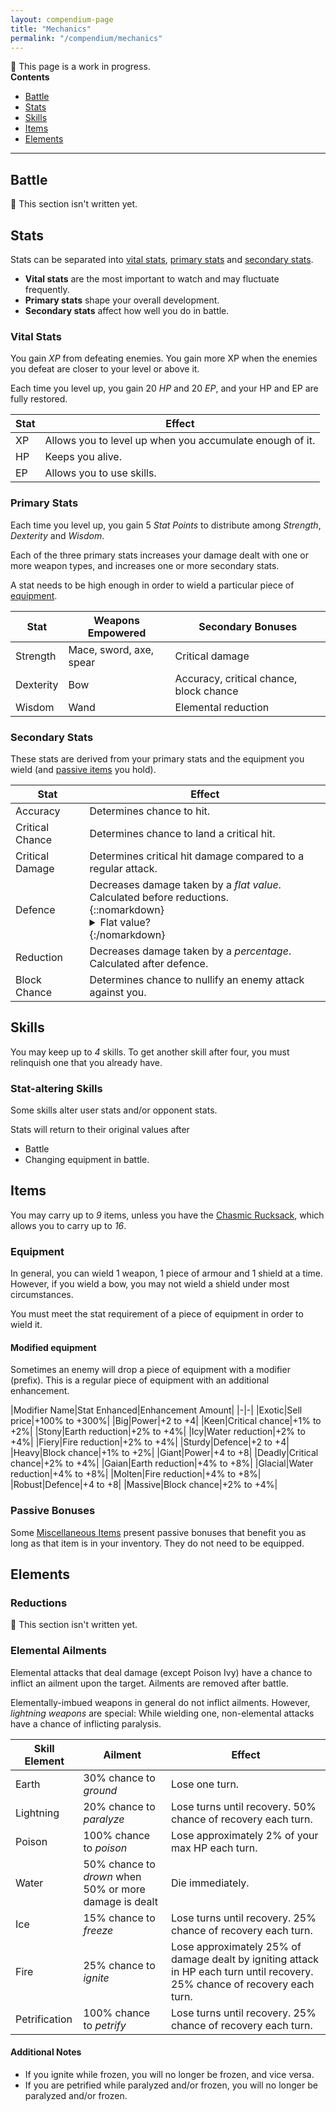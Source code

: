 ```yaml
---
layout: compendium-page
title: "Mechanics"
permalink: "/compendium/mechanics"
---
```


<span class="callout">
  🚧 This page is a work in progress.
</span>

<div class="callout">
  <strong>Contents</strong>
  <ul class="horizontal">
    <li>
      <a href="#battle">Battle</a>
    </li>
    <li>
      <a href="#stats">Stats</a>
    </li>
    <li>
      <a href="#skills">Skills</a>
    </li>
    <li>
      <a href="#items">Items</a>
    </li>
    <li>
      <a href="#elements">Elements</a>
    </li>
  </ul>
</div>

---

## Battle

<span class="callout">
  🚧 This section isn't written yet.
</span>

## Stats

Stats can be separated into [vital stats](#vital-stats), [primary stats](#primary-stats) and [secondary stats](#secondary-stats).

- **Vital stats** are the most important to watch and may fluctuate frequently.
- **Primary stats** shape your overall development.
- **Secondary stats** affect how well you do in battle.

### Vital Stats

You gain *XP* from defeating enemies. You gain more XP when the enemies you defeat are closer to your level or above it.

Each time you level up, you gain 20 *HP* and 20 *EP*, and your HP and EP are fully restored.

|Stat|Effect
|-|-|
|XP|Allows you to level up when you accumulate enough of it.
|HP|Keeps you alive.
|EP|Allows you to use skills.

### Primary Stats

Each time you level up, you gain 5 *Stat Points* to distribute among *Strength*, *Dexterity* and *Wisdom*.

Each of the three primary stats increases your damage dealt with one or more weapon types, and increases one or more secondary stats.

A stat needs to be high enough in order to wield a particular piece of [equipment](#equipment).

|Stat|Weapons Empowered|Secondary Bonuses|
|-|-|-|
|Strength|Mace, sword, axe, spear|Critical damage|
|Dexterity|Bow|Accuracy, critical chance, block chance|
|Wisdom|Wand|Elemental reduction|

### Secondary Stats

These stats are derived from your primary stats and the equipment you wield (and [passive items](#passive-bonuses) you hold).

|Stat|Effect|
|-|-|
|Accuracy|Determines chance to hit.|
|Critical Chance|Determines chance to land a critical hit.|
|Critical Damage|Determines critical hit damage compared to a regular attack.|
|Defence|Decreases damage taken by a *flat value*. Calculated before reductions.<br />{::nomarkdown}<details><summary class="bar-descriptor">Flat value?</summary>This means that every point of defence will reduce damage taken by one point.</details>{:/nomarkdown}|
|Reduction|Decreases damage taken by a *percentage*. Calculated after defence.|
|Block Chance|Determines chance to nullify an enemy attack against you.|

## Skills

You may keep up to *4* skills. To get another skill after four, you must relinquish one that you already have.

### Stat-altering Skills

Some skills alter user stats and/or opponent stats.

Stats will return to their original values after

- Battle
- Changing equipment in battle.

## Items

You may carry up to *9* items, unless you have the [Chasmic Rucksack](miscellaneous#chasmic-rucksack), which allows you to carry up to *16*.

### Equipment

In general, you can wield 1 weapon, 1 piece of armour and 1 shield at a time. However, if you wield a bow, you may not wield a shield under most circumstances.

You must meet the stat requirement of a piece of equipment in order to wield it.

#### Modified equipment

Sometimes an enemy will drop a piece of equipment with a modifier (prefix). This is a regular piece of equipment with an additional enhancement.

|Modifier Name|Stat Enhanced|Enhancement Amount|
|-|-|
|Exotic|Sell price|+100% to +300%|
|Big|Power|+2 to +4|
|Keen|Critical chance|+1% to +2%|
|Stony|Earth reduction|+2% to +4%|
|Icy|Water reduction|+2% to +4%|
|Fiery|Fire reduction|+2% to +4%|
|Sturdy|Defence|+2 to +4|
|Heavy|Block chance|+1% to +2%|
|Giant|Power|+4 to +8|
|Deadly|Critical chance|+2% to +4%|
|Gaian|Earth reduction|+4% to +8%|
|Glacial|Water reduction|+4% to +8%|
|Molten|Fire reduction|+4% to +8%|
|Robust|Defence|+4 to +8|
|Massive|Block chance|+2% to +4%|

### Passive Bonuses

Some [Miscellaneous Items](miscellaneous) present passive bonuses that benefit you as long as that item is in your inventory. They do not need to be equipped.

## Elements

### Reductions

<span class="callout">
  🚧 This section isn't written yet.
</span>

### Elemental Ailments

Elemental attacks that deal damage (except Poison Ivy) have a chance to inflict an ailment upon the target. Ailments are removed after battle.

Elementally-imbued weapons in general do not inflict ailments. However, *lightning weapons* are special: While wielding one, non-elemental attacks have a chance of inflicting paralysis.

|Skill Element|Ailment|Effect|
|-|-|-|
|Earth|30% chance to *ground*|Lose one turn.|
|Lightning|20% chance to *paralyze*|Lose turns until recovery. 50% chance of recovery each turn.|
|Poison|100% chance to *poison*|Lose approximately 2% of your max HP each turn.|
|Water|50% chance to *drown* when 50% or more damage is dealt|Die immediately.|
|Ice|15% chance to *freeze*|Lose turns until recovery. 25% chance of recovery each turn.|
|Fire|25% chance to *ignite*|Lose approximately 25% of damage dealt by igniting attack in HP each turn until recovery. 25% chance of recovery each turn.|
|Petrification|100% chance to *petrify*|Lose turns until recovery. 25% chance of recovery each turn.|

#### Additional Notes

- If you ignite while frozen, you will no longer be frozen, and vice versa.
- If you are petrified while paralyzed and/or frozen, you will no longer be paralyzed and/or frozen.
